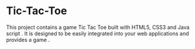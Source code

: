 # Tic-Tac-Toe
This project contains a game Tic Tac Toe  built with HTML5, CSS3 and Java script . It is designed to be easily integrated into your web applications and provides a game .
